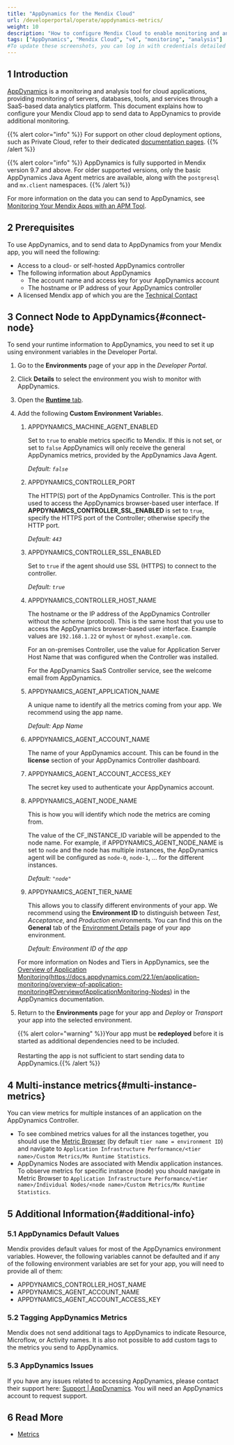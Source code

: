 ```yaml
---
title: "AppDynamics for the Mendix Cloud"
url: /developerportal/operate/appdynamics-metrics/
weight: 10
description: "How to configure Mendix Cloud to enable monitoring and analysis with AppDynamics."
tags: ["AppDynamics", "Mendix Cloud", "v4", "monitoring", "analysis"]
#To update these screenshots, you can log in with credentials detailed in How to Update Screenshots Using Team Apps.
---
```


## 1 Introduction

[AppDynamics](https://www.appdynamics.com/) is a monitoring and analysis tool for cloud applications, providing monitoring of servers, databases, tools, and services through a SaaS-based data analytics platform. This document explains how to configure your Mendix Cloud app to send data to AppDynamics to provide additional monitoring.

{{% alert color="info" %}}
For support on other cloud deployment options, such as Private Cloud, refer to their dedicated [documentation pages](/developerportal/deploy/private-cloud-monitor/).
{{% /alert %}}

{{% alert color="info" %}}
AppDynamics is fully supported in Mendix version 9.7 and above. For older supported versions, only the basic AppDynamics Java Agent metrics are available, along with the `postgresql` and `mx.client` namespaces.
{{% /alert %}}

For more information on the data you can send to AppDynamics, see [Monitoring Your Mendix Apps with an APM Tool](/developerportal/operate/monitoring-with-apm/).

## 2 Prerequisites

To use AppDynamics, and to send data to AppDynamics from your Mendix app, you will need the following:

* Access to a  cloud- or self-hosted AppDynamics controller
* The following information about AppDynamics
    * The account name and access key for your AppDynamics account
    * The hostname or IP address of your AppDynamics controller
* A licensed Mendix app of which you are the [Technical Contact](/developerportal/collaborate/app-roles/#technical-contact)

## 3 Connect Node to AppDynamics{#connect-node}

To send your runtime information to AppDynamics, you need to set it up using environment variables in the Developer Portal.

1. Go to the **Environments** page of your app in the *Developer Portal*.
2. Click **Details** to select the environment you wish to monitor with AppDynamics. 
3. Open the [**Runtime** tab](/developerportal/deploy/environments-details/#runtime-tab).
4. Add the following **Custom Environment Variable**s.

    1. APPDYNAMICS_MACHINE_AGENT_ENABLED

        Set to `true` to enable metrics specific to Mendix. If this is not set, or set to `false` AppDynamics will only receive the general AppDynamics metrics, provided by the AppDynamics Java Agent.

        *Default: `false`*

    2. APPDYNAMICS_CONTROLLER_PORT

        The HTTP(S) port of the AppDynamics Controller. This is the port used to access the AppDynamics browser-based user interface. If **APPDYNAMICS_CONTROLLER_SSL_ENABLED** is set to `true`, specify the HTTPS port of the Controller; otherwise specify the HTTP port.

        *Default: `443`*

    3. APPDYNAMICS_CONTROLLER_SSL_ENABLED

        Set to `true` if the agent should use SSL (HTTPS) to connect to the controller.

        *Default: `true`*

    4. APPDYNAMICS_CONTROLLER_HOST_NAME

        The hostname or the IP address of the AppDynamics Controller without the *scheme* (protocol). This is the same host that you use to access the AppDynamics browser-based user interface. Example values are `192.168.1.22` or `myhost` or `myhost.example.com`.

        For an on-premises Controller, use the value for Application Server Host Name that was configured when the Controller was installed.

        For the AppDynamics SaaS Controller service, see the welcome email from AppDynamics.

    5. APPDYNAMICS_AGENT_APPLICATION_NAME

        A unique name to identify all the metrics coming from your app. We recommend using the app name.

        *Default: App Name*

    6. APPDYNAMICS_AGENT_ACCOUNT_NAME

        The name of your AppDynamics account. This can be found in the **license** section of your AppDynamics Controller dashboard.

    7. APPDYNAMICS_AGENT_ACCOUNT_ACCESS_KEY

        The secret key used to authenticate your AppDynamics account.

    8. APPDYNAMICS_AGENT_NODE_NAME

        This is how you will identify which node the metrics are coming from.

        The value of the CF_INSTANCE_ID variable will be appended to the node name. For example, if APPDYNAMICS_AGENT_NODE_NAME is set to  `node` and the node has multiple instances, the AppDynamics agent will be configured as `node-0`, `node-1`, … for the different instances.

        *Default: `"node"`*

    9. APPDYNAMICS_AGENT_TIER_NAME

        This allows you to classify different environments of your app. We recommend using the **Environment ID** to distinguish between *Test*, *Acceptance*, and *Production* environments. You can find this on the **General** tab of the [Environment Details](/developerportal/deploy/environments-details/) page of your app environment.

        *Default: Environment ID of the app*

    For more information on Nodes and Tiers in AppDynamics, see the [Overview of Application Monitoring](https://docs.appdynamics.com/22.1/en/application-monitoring/overview-of-application-monitoring)(https://docs.appdynamics.com/22.1/en/application-monitoring/overview-of-application-monitoring#OverviewofApplicationMonitoring-Nodes) in the AppDynamics documentation.

5. Return to the **Environments** page for your app and *Deploy* or *Transport* your app into the selected environment.

    {{% alert color="warning" %}}Your app must be **redeployed** before it is started as additional dependencies need to be included.<br/><br/>Restarting the app is not sufficient to start sending data to AppDynamics.{{% /alert %}}

## 4 Multi-instance metrics{#multi-instance-metrics}

You can view metrics for multiple instances of an application on the AppDynamics Controller.

* To see combined metrics values for all the instances together, you should use the [Metric Browser](https://docs.appdynamics.com/appd/22.x/latest/en/appdynamics-essentials/metrics-and-graphs/metric-browser) (by default `tier name = environment ID`) and navigate to `Application Infrastructure Performance/<tier name>/Custom Metrics/Mx Runtime Statistics`.
* AppDynamics Nodes are associated with Mendix application instances. To observe metrics for specific instance (node) you should navigate in Metric Browser to `Application Infrastructure Performance/<tier name>/Individual Nodes/<node name>/Custom Metrics/Mx Runtime Statistics`.

## 5 Additional Information{#additional-info}

### 5.1 AppDynamics Default Values

Mendix provides default values for most of the AppDynamics environment variables. However, the following variables cannot be defaulted and if any of the following environment variables are set for your app, you will need to provide all of them:

* APPDYNAMICS_CONTROLLER_HOST_NAME
* APPDYNAMICS_AGENT_ACCOUNT_NAME
* APPDYNAMICS_AGENT_ACCOUNT_ACCESS_KEY

### 5.2 Tagging AppDynamics Metrics

Mendix does not send additional tags to AppDynamics to indicate Resource, Microflow, or Activity names. It is also not possible to add custom tags to the metrics you send to AppDynamics.

### 5.3 AppDynamics Issues

If you have any issues related to accessing AppDynamics, please contact their support here: [Support | AppDynamics](https://help.appdynamics.com/hc/en-us/requests/). You will need an AppDynamics account to request support.

## 6 Read More

* [Metrics](/developerportal/operate/metrics/)

